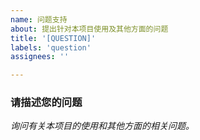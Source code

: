 ```yaml
---
name: 问题支持
about: 提出针对本项目使用及其他方面的问题
title: '[QUESTION]'
labels: 'question'
assignees: ''

---
```


### 请描述您的问题
*询问有关本项目的使用和其他方面的相关问题。*
